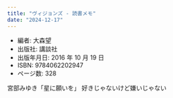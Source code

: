 ```yaml
---
title: "ヴィジョンズ - 読書メモ"
date: "2024-12-17"
---
```


- 編者: 大森望
- 出版社: 講談社
- 出版年月日: 2016 年 10 月 19 日
- ISBN: 9784062202947
- ページ数: 328

宮部みゆき「星に願いを」 好きじゃないけど嫌いじゃない